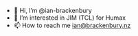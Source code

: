 - 👋 Hi, I’m @ian-brackenbury
- 👀 I’m interested in JIM (TCL) for Humax
- 📫 How to reach me ian@brackenbury.nz

<!---
ian-brackenbury/ian-brackenbury is a ✨ special ✨ repository because its `README.md` (this file) appears on your GitHub profile.
You can click the Preview link to take a look at your changes.
--->
